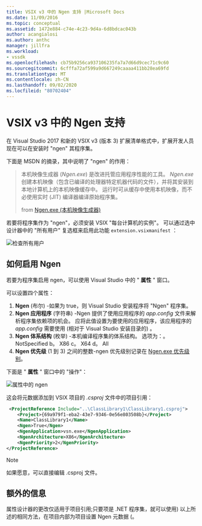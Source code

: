 ```yaml
---
title: VSIX v3 中的 Ngen 支持 |Microsoft Docs
ms.date: 11/09/2016
ms.topic: conceptual
ms.assetid: 1472e884-c74e-4c23-9d4a-6d8bdcac043b
author: acangialosi
ms.author: anthc
manager: jillfra
ms.workload:
- vssdk
ms.openlocfilehash: cb75b9256ca937106235fa7a7d66d9cec71c9c60
ms.sourcegitcommit: 6cfffa72af599a9d667249caaaa411bb28ea69fd
ms.translationtype: MT
ms.contentlocale: zh-CN
ms.lasthandoff: 09/02/2020
ms.locfileid: "80702404"
---
```

# <a name="ngen-support-in-vsix-v3"></a>VSIX v3 中的 Ngen 支持

在 Visual Studio 2017 和新的 VSIX v3 (版本 3) 扩展清单格式中，扩展开发人员现在可以在安装时 "ngen" 其程序集。

下面是 MSDN 的摘录，其中说明了 "ngen" 的作用：

>本机映像生成器 (*Ngen.exe*) 是改进托管应用程序性能的工具。 *Ngen.exe* 创建本机映像（包含已编译的处理器特定机器代码的文件），并将其安装到本地计算机上的本机映像缓存中。 运行时可从缓存中使用本机映像，而不必使用实时 (JIT) 编译器编译原始程序集。
>
>from [Ngen.exe (本机映像生成器) ](/dotnet/framework/tools/ngen-exe-native-image-generator)

若要将程序集作为 "ngen"，必须安装 VSIX "每台计算机的实例"。 可以通过选中设计器中的 "所有用户" 复选框来启用此功能 `extension.vsixmanifest` ：

![检查所有用户](media/check-all-users.png)

## <a name="how-to-enable-ngen"></a>如何启用 Ngen

若要为程序集启用 ngen，可以使用 Visual Studio 中的 " **属性** " 窗口。

可以设置四个属性：

1. **Ngen** (布尔) -如果为 true，则 Visual Studio 安装程序将 "Ngen" 程序集。
2. **Ngen 应用程序** (字符串) -Ngen 提供了使用应用程序的 *app.config* 文件来解析程序集依赖项的机会。 应将此值设置为要使用的应用程序，该应用程序的 *app.config* 需要使用 (相对于 Visual Studio 安装目录的) 。
3. **Ngen 体系结构** (枚举) -本机编译程序集的体系结构。 选项为：。 NotSpecified b。 X86 c。 X64 d。 All
4. **Ngen 优先级** (1 到 3) 之间的整数-ngen 优先级别记录在 [Ngen.exe 优先级别](/dotnet/framework/tools/ngen-exe-native-image-generator#priority-levels)。

下面是 " **属性** " 窗口中的 "操作"：

![属性中的 ngen](media/ngen-in-properties.png)

这会将元数据添加到 VSIX 项目的 *.csproj* 文件中的项目引用：

```xml
 <ProjectReference Include="..\ClassLibrary1\ClassLibrary1.csproj">
    <Project>{69a979f1-eba2-43e7-9346-0e56e803508b}</Project>
    <Name>ClassLibrary1</Name>
    <Ngen>True</Ngen>
    <NgenApplication>vsn.exe</NgenApplication>
    <NgenArchitecture>X86</NgenArchitecture>
    <NgenPriority>2</NgenPriority>
</ProjectReference>
```

> [!NOTE]
> 如果愿意，可以直接编辑 .csproj 文件。

## <a name="extra-information"></a>额外的信息

属性设计器的更改仅适用于项目引用;只要项是 .NET 程序集，就可以使用) 以上所述的相同方法，在项目内部为项目设置 Ngen 元数据 (。
